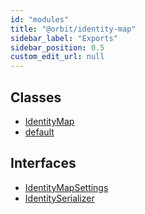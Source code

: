 ```yaml
---
id: "modules"
title: "@orbit/identity-map"
sidebar_label: "Exports"
sidebar_position: 0.5
custom_edit_url: null
---
```


## Classes

- [IdentityMap](classes/IdentityMap.md)
- [default](classes/default.md)

## Interfaces

- [IdentityMapSettings](interfaces/IdentityMapSettings.md)
- [IdentitySerializer](interfaces/IdentitySerializer.md)
